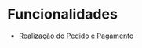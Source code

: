 # Funcionalidades

- [Realização do Pedido e Pagamento](./Realização%20do%20pedido%20e%20pagamento/realizacao_pedido_pagamento.md)
